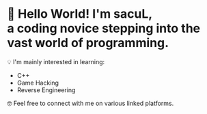 <h1>👋 Hello World! I'm sacuL,<br> a coding novice stepping into the vast world of programming.</h1>

💡 I'm mainly interested in learning:
- C++
- Game Hacking
- Reverse Engineering

🤓 Feel free to connect with me on various linked platforms.
